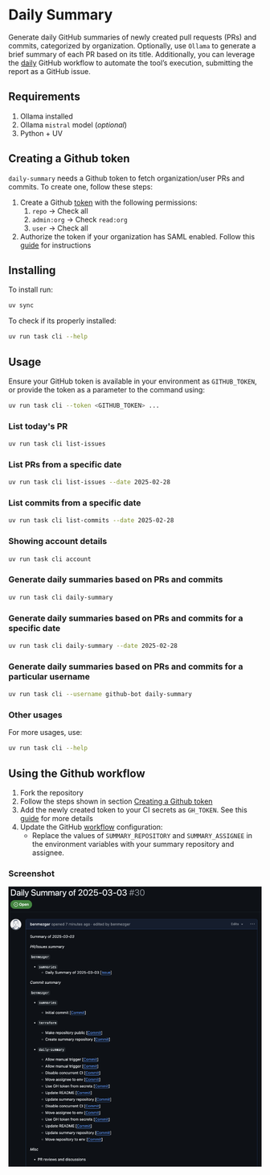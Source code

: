 # Daily Summary

Generate daily GitHub summaries of newly created pull requests (PRs) and
commits, categorized by organization. Optionally, use `Ollama` to generate a brief
summary of each PR based on its title. Additionally, you can leverage the
[daily](./.github/workflows/daily.yaml) GitHub workflow to automate the tool’s
execution, submitting the report as a GitHub issue.

## Requirements
1. Ollama installed
2. Ollama `mistral` model (_optional_)
3. Python + UV

## Creating a Github token

`daily-summary` needs a Github token to fetch organization/user PRs and
commits. To create one, follow these steps:

1. Create a Github [token](https://github.com/settings/tokens/new) with the
   following permissions:
    1. `repo` -> Check all
    2. `admin:org` -> Check `read:org`
    3. `user` -> Check all
2. Authorize the token if your organization has SAML enabled. Follow this
   [guide](https://docs.github.com/en/enterprise-cloud@latest/authentication/authenticating-with-saml-single-sign-on/authorizing-a-personal-access-token-for-use-with-saml-single-sign-on) for instructions

## Installing

To install run:

``` sh
uv sync
```

To check if its properly installed:

``` sh
uv run task cli --help
```

## Usage

Ensure your GitHub token is available in your environment as `GITHUB_TOKEN`, or
provide the token as a parameter to the command using:

``` sh
uv run task cli --token <GITHUB_TOKEN> ...
```

### List today's PR

``` sh
uv run task cli list-issues
```

### List PRs from a specific date

``` sh
uv run task cli list-issues --date 2025-02-28
```

### List commits from a specific date

``` sh
uv run task cli list-commits --date 2025-02-28
```

### Showing account details

``` sh
uv run task cli account
```

### Generate daily summaries based on PRs and commits

``` sh
uv run task cli daily-summary
```

### Generate daily summaries based on PRs and commits for a specific date

``` sh
uv run task cli daily-summary --date 2025-02-28
```

### Generate daily summaries based on PRs and commits for a particular username

``` sh
uv run task cli --username github-bot daily-summary
```

### Other usages
For more usages, use:

``` sh
uv run task cli --help
```


## Using the Github workflow

1. Fork the repository
2. Follow the steps shown in section [Creating a Github token](#creating-a-github-token)
3. Add the newly created token to your CI secrets as `GH_TOKEN`. See this
   [guide](https://docs.github.com/en/actions/security-for-github-actions/security-guides/using-secrets-in-github-actions#creating-secrets-for-a-repository)
   for more details
4. Update the GitHub [workflow](./.github/workflows/daily.yaml) configuration:
    * Replace the values of `SUMMARY_REPOSITORY` and `SUMMARY_ASSIGNEE` in the
      environment variables with your summary repository and assignee.

### Screenshot
![Example of a Github issue created](issue.png)
